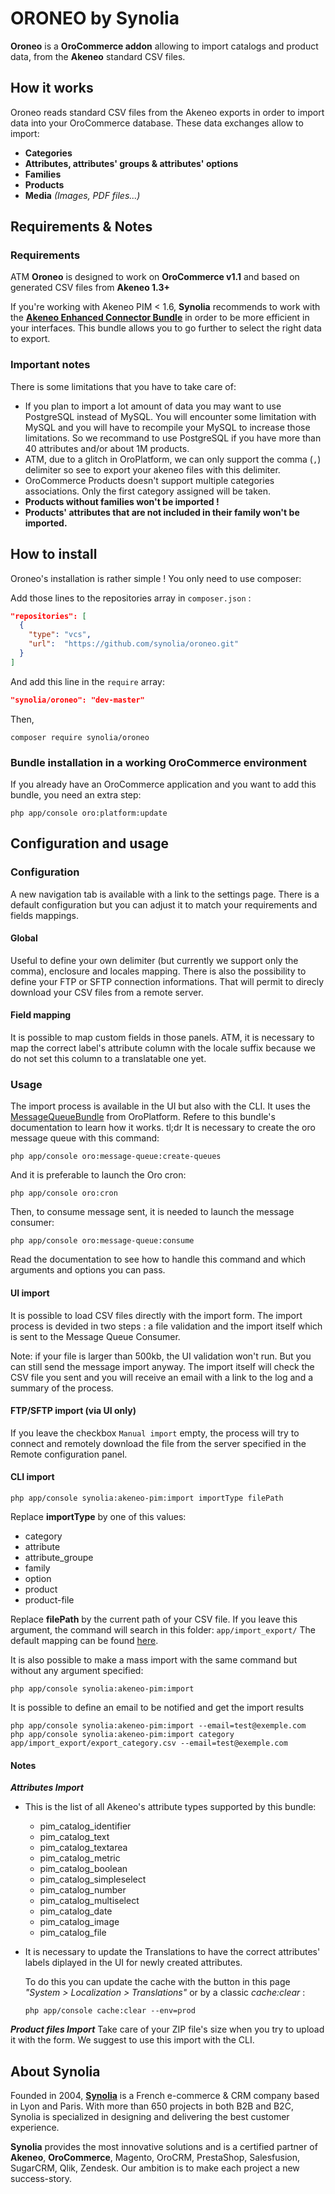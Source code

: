 # ORONEO by Synolia

**Oroneo** is a **OroCommerce addon** allowing to import catalogs and product data, from the **Akeneo** standard CSV files.

## How it works
Oroneo reads standard CSV files from the Akeneo exports in order to import data into your OroCommerce database. These data exchanges allow to import:
* **Categories**
* **Attributes, attributes' groups & attributes' options**
* **Families**
* **Products**
* **Media** _(Images, PDF files...)_

## Requirements & Notes
### Requirements
ATM **Oroneo** is designed to work on **OroCommerce v1.1** and based on generated CSV files from **Akeneo 1.3+**

If you're working with Akeneo PIM < 1.6, **Synolia** recommends to work with the **[Akeneo Enhanced Connector Bundle](https://github.com/akeneo-labs/EnhancedConnectorBundle)** in order to be more efficient in your interfaces. This bundle allows you to go further to select the right data to export.

### Important notes
There is some limitations that you have to take care of:
* If you plan to import a lot amount of data you may want to use PostgreSQL instead of MySQL. You will encounter some limitation with MySQL and you will have to recompile your MySQL to increase those limitations. So we recommand to use PostgreSQL if you have more than 40 attributes and/or about 1M products.
* ATM, due to a glitch in OroPlatform, we can only support the comma (`,`) delimiter so see to export your akeneo files with this delimiter.
* OroCommerce Products doesn't support multiple categories associations. Only the first category assigned will be taken.
* **Products without families won't be imported !**
* **Products' attributes that are not included in their family won't be imported.**

## How to install
Oroneo's installation is rather simple ! You only need to use composer:

Add those lines to the repositories array in `composer.json` :
```json
"repositories": [
  {
    "type": "vcs",
    "url":  "https://github.com/synolia/oroneo.git"
  }
]
```
And add this line in the `require` array:
```json
"synolia/oroneo": "dev-master"
```
Then,
```cli
composer require synolia/oroneo
```
### Bundle installation in a working OroCommerce environment
If you already have an OroCommerce application and you want to add this bundle, you need an extra step:
```cli
php app/console oro:platform:update
```

## Configuration and usage
### Configuration
A new navigation tab is available with a link to the settings page.
There is a default configuration but you can adjust it to match your requirements and fields mappings.
#### Global
Useful to define your own delimiter (but currently we support only the comma), enclosure and locales mapping.
There is also the possibility to define your FTP or SFTP connection informations. That will permit to direcly download your CSV files from a remote server.
#### Field mapping
It is possible to map custom fields in those panels. 
ATM, it is necessary to map the correct label's attribute column with the locale suffix because we do not set this column to a translatable one yet.

### Usage
The import process is available in the UI but also with the CLI.
It uses the [MessageQueueBundle](https://github.com/orocrm/platform/tree/2.1/src/Oro/Bundle/MessageQueueBundle) from OroPlatform.
Refere to this bundle's documentation to learn how it works.
tl;dr
It is necessary to create the oro message queue with this command:
```cli
php app/console oro:message-queue:create-queues
```
And it is preferable to launch the Oro cron:
```cli
php app/console oro:cron
```

Then, to consume message sent, it is needed to launch the message consumer:
```cli
php app/console oro:message-queue:consume
```
Read the documentation to see how to handle this command and which arguments and options you can pass.

#### UI import
It is possible to load CSV files directly with the import form.
The import process is devided in two steps : a file validation and the import itself which is sent to the Message Queue Consumer.

Note: if your file is larger than 500kb, the UI validation won't run. But you can still send the message import anyway.
The import itself will check the CSV file you sent and you will receive an email with a link to the log and a summary of the process.

#### FTP/SFTP import (via UI only)
If you leave the checkbox `Manual import` empty, the process will try to connect and remotely download the file from the server specified in the Remote configuration panel.

#### CLI import
```cli
php app/console synolia:akeneo-pim:import importType filePath 
```
Replace **importType** by one of this values:
* category
* attribute
* attribute_groupe
* family
* option
* product
* product-file

Replace **filePath** by the current path of your CSV file. If you leave this argument, the command will search in this folder: `app/import_export/`
The default mapping can be found [here](https://github.com/synolia/oroneo/blob/master/DependencyInjection/Configuration.php#L56-L89).

It is also possible to make a mass import with the same command but without any argument specified:
```cli
php app/console synolia:akeneo-pim:import
```

It is possible to define an email to be notified and get the import results
```cli
php app/console synolia:akeneo-pim:import --email=test@exemple.com
php app/console synolia:akeneo-pim:import category app/import_export/export_category.csv --email=test@exemple.com
```

#### Notes
**_Attributes Import_**

- This is the list of all Akeneo's attribute types supported by this bundle:
  * pim_catalog_identifier
  * pim_catalog_text
  * pim_catalog_textarea
  * pim_catalog_metric
  * pim_catalog_boolean
  * pim_catalog_simpleselect
  * pim_catalog_number
  * pim_catalog_multiselect
  * pim_catalog_date
  * pim_catalog_image
  * pim_catalog_file

- It is necessary to update the Translations to have the correct attributes' labels diplayed in the UI for newly created attributes.

  To do this you can update the cache with the button in this page _"System > Localization > Translations"_ or by a classic _cache:clear_ :
  ```cli
  php app/console cache:clear --env=prod
  ```
  
**_Product files Import_**
Take care of your ZIP file's size when you try to upload it with the form.
We suggest to use this import with the CLI.

## About Synolia

Founded in 2004, **[Synolia](http://www.synolia.com)** is a French e-commerce & CRM company based in Lyon and Paris. With more than 650 projects in both B2B and B2C, Synolia is specialized in designing and delivering the best customer experience.

**Synolia** provides the most innovative solutions and is a certified partner of **Akeneo**, **OroCommerce**, Magento, OroCRM, PrestaShop, Salesfusion, SugarCRM, Qlik, Zendesk. Our ambition is to make each project a new success-story.
